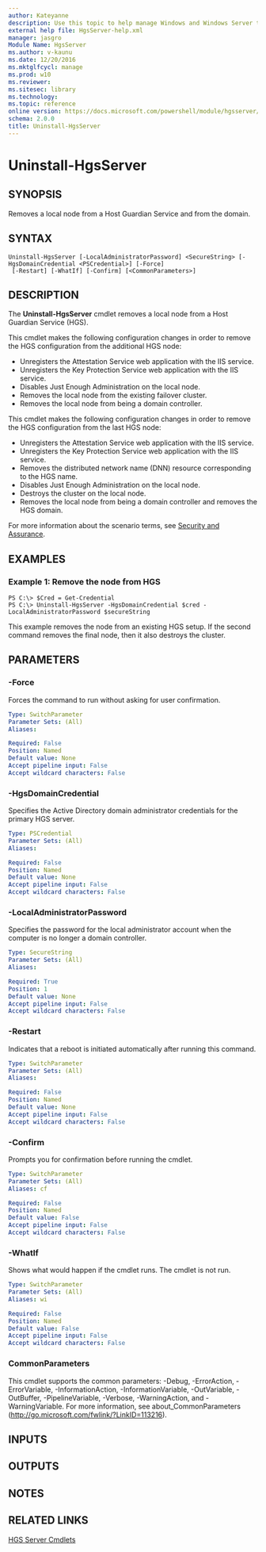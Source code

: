 ```yaml
---
author: Kateyanne
description: Use this topic to help manage Windows and Windows Server technologies with Windows PowerShell.
external help file: HgsServer-help.xml
manager: jasgro
Module Name: HgsServer
ms.author: v-kaunu
ms.date: 12/20/2016
ms.mktglfcycl: manage
ms.prod: w10
ms.reviewer: 
ms.sitesec: library
ms.technology: 
ms.topic: reference
online version: https://docs.microsoft.com/powershell/module/hgsserver/uninstall-hgsserver?view=windowsserver2019-ps&wt.mc_id=ps-gethelp
schema: 2.0.0
title: Uninstall-HgsServer
---
```


# Uninstall-HgsServer

## SYNOPSIS
Removes a local node from a Host Guardian Service and from the domain.

## SYNTAX

```
Uninstall-HgsServer [-LocalAdministratorPassword] <SecureString> [-HgsDomainCredential <PSCredential>] [-Force]
 [-Restart] [-WhatIf] [-Confirm] [<CommonParameters>]
```

## DESCRIPTION
The **Uninstall-HgsServer** cmdlet removes a local node from a Host Guardian Service (HGS).

This cmdlet makes the following configuration changes in order to remove the HGS configuration from the additional HGS node: 

- Unregisters the Attestation Service web application with the IIS service. 
- Unregisters the Key Protection Service web application with the IIS service. 
- Disables Just Enough Administration on the local node. 
- Removes the local node from the existing failover cluster. 
- Removes the local node from being a domain controller.

This cmdlet makes the following configuration changes in order to remove the HGS configuration from the last HGS node: 

- Unregisters the Attestation Service web application with the IIS service. 
- Unregisters the Key Protection Service web application with the IIS service. 
- Removes the distributed network name (DNN) resource corresponding to the HGS name.
- Disables Just Enough Administration on the local node.
- Destroys the cluster on the local node. 
- Removes the local node from being a domain controller and removes the HGS domain.

For more information about the scenario terms, see [Security and Assurance](https://go.microsoft.com/fwlink/?LinkId=699209).

## EXAMPLES

### Example 1: Remove the node from HGS
```
PS C:\> $Cred = Get-Credential
PS C:\> Uninstall-HgsServer -HgsDomainCredential $cred -LocalAdministratorPassword $secureString
```

This example removes the node from an existing HGS setup.
If the second command removes the final node, then it also destroys the cluster.

## PARAMETERS

### -Force
Forces the command to run without asking for user confirmation.

```yaml
Type: SwitchParameter
Parameter Sets: (All)
Aliases: 

Required: False
Position: Named
Default value: None
Accept pipeline input: False
Accept wildcard characters: False
```

### -HgsDomainCredential
Specifies the Active Directory domain administrator credentials for the primary HGS server.

```yaml
Type: PSCredential
Parameter Sets: (All)
Aliases: 

Required: False
Position: Named
Default value: None
Accept pipeline input: False
Accept wildcard characters: False
```

### -LocalAdministratorPassword
Specifies the password for the local administrator account when the computer is no longer a domain controller.

```yaml
Type: SecureString
Parameter Sets: (All)
Aliases: 

Required: True
Position: 1
Default value: None
Accept pipeline input: False
Accept wildcard characters: False
```

### -Restart
Indicates that a reboot is initiated automatically after running this command.

```yaml
Type: SwitchParameter
Parameter Sets: (All)
Aliases: 

Required: False
Position: Named
Default value: None
Accept pipeline input: False
Accept wildcard characters: False
```

### -Confirm
Prompts you for confirmation before running the cmdlet.

```yaml
Type: SwitchParameter
Parameter Sets: (All)
Aliases: cf

Required: False
Position: Named
Default value: False
Accept pipeline input: False
Accept wildcard characters: False
```

### -WhatIf
Shows what would happen if the cmdlet runs.
The cmdlet is not run.

```yaml
Type: SwitchParameter
Parameter Sets: (All)
Aliases: wi

Required: False
Position: Named
Default value: False
Accept pipeline input: False
Accept wildcard characters: False
```

### CommonParameters
This cmdlet supports the common parameters: -Debug, -ErrorAction, -ErrorVariable, -InformationAction, -InformationVariable, -OutVariable, -OutBuffer, -PipelineVariable, -Verbose, -WarningAction, and -WarningVariable. For more information, see about_CommonParameters (http://go.microsoft.com/fwlink/?LinkID=113216).

## INPUTS

## OUTPUTS

## NOTES

## RELATED LINKS

[HGS Server Cmdlets](./hgsserver.md)

